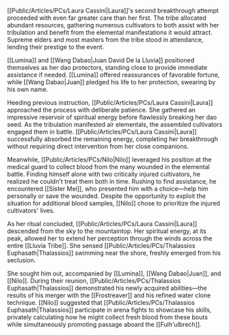 [[Public/Articles/PCs/Laura Cassini|Laura]]'s second breakthrough attempt proceeded with even far greater care than her first. The tribe allocated abundant resources, gathering numerous cultivators to both assist with her tribulation and benefit from the elemental manifestations it would attract. Supreme elders and most masters from the tribe stood in attendance, lending their prestige to the event.

[[Lumina]] and [[Wang Dabao|Juan David De la Lluvia]] positioned themselves as her dao protectors, standing close to provide immediate assistance if needed. [[Lumina]] offered reassurances of favorable fortune, while [[Wang Dabao|Juan]] pledged his life to her protection, swearing by his own name.

Heeding previous instruction, [[Public/Articles/PCs/Laura Cassini|Laura]] approached the process with deliberate patience. She gathered an impressive reservoir of spiritual energy before flawlessly breaking her dao seed. As the tribulation manifested air elementals, the assembled cultivators engaged them in battle. [[Public/Articles/PCs/Laura Cassini|Laura]] successfully absorbed the remaining energy, completing her breakthrough without requiring direct intervention from her close companions.

Meanwhile, [[Public/Articles/PCs/Nilo|Nilo]] leveraged his position at the medical guard to collect blood from the many wounded in the elemental battle. Finding himself alone with two critically injured cultivators, he realized he couldn't treat them both in time. Rushing to find assistance, he encountered [[Sister Mei]], who presented him with a choice—help him personally or save the wounded. Despite the opportunity to exploit the situation for additional blood samples, [[Nilo]] chose to prioritize the injured cultivators' lives.

As her ritual concluded, [[Public/Articles/PCs/Laura Cassini|Laura]] descended from the sky to the mountaintop. Her spiritual energy, at its peak, allowed her to extend her perception through the winds across the entire [[Lluvia Tribe]]. She sensed [[Public/Articles/PCs/Thalassios Euphasath|Thalassios]] swimming near the shore, freshly emerged from his seclusion.

She sought him out, accompanied by [[Lumina]], [[Wang Dabao|Juan]], and [[Nilo]]. During their reunion, [[Public/Articles/PCs/Thalassios Euphasath|Thalassios]] demonstrated his newly acquired abilities—the results of his merger with the [[Frostreaver]] and his refined water clone technique. [[Nilo]] suggested that [[Public/Articles/PCs/Thalassios Euphasath|Thalassios]] participate in arena fights to showcase his skills, privately calculating how he might collect fresh blood from these bouts while simultaneously promoting passage aboard the [[Fulh'ulbrech]].